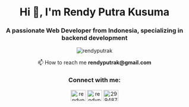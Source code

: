 <div align="center">
  <h1>Hi 👋, I'm Rendy Putra Kusuma</h1>
  <h3>A passionate Web Developer from Indonesia, specializing in backend development</h3>
  
  <p> <img src="https://komarev.com/ghpvc/?username=rendyputrak&label=Profile%20views&color=0e75b6&style=flat" alt="rendyputrak" /> </p>
  
  <p>📫 How to reach me <strong>rendyputrak@gmail.com</strong></p>
  
  <h3>Connect with me:</h3>
  <p>
    <a href="https://linkedin.com/in/rendyputrak" target="blank"><img align="center" src="https://raw.githubusercontent.com/rahuldkjain/github-profile-readme-generator/master/src/images/icons/Social/linked-in-alt.svg" alt="rendyputrak" height="30" width="40" /></a>
    <a href="https://instagram.com/rendyputrak" target="blank"><img align="center" src="https://raw.githubusercontent.com/rahuldkjain/github-profile-readme-generator/master/src/images/icons/Social/instagram.svg" alt="rendyputrak" height="30" width="40" /></a>
    <a href="https://discord.com/users/299487365733548033" target="blank"><img align="center" src="https://raw.githubusercontent.com/rahuldkjain/github-profile-readme-generator/master/src/images/icons/Social/discord.svg" alt="299487365733548033" height="30" width="40" /></a>
  </p>
</div>
